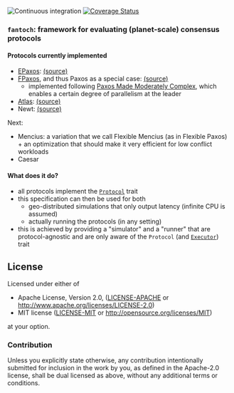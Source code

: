 ![Continuous integration](https://github.com/vitorenesduarte/fantoch/workflows/Continuous%20integration/badge.svg)
[![Coverage Status](https://coveralls.io/repos/github/vitorenesduarte/fantoch/badge.svg?branch=master)](https://coveralls.io/github/vitorenesduarte/fantoch?branch=master)

### `fantoch`: framework for evaluating (planet-scale) consensus protocols

#### Protocols currently implemented
- [EPaxos](https://www.cs.cmu.edu/~dga/papers/epaxos-sosp2013.pdf): [(source)](https://github.com/vitorenesduarte/fantoch/tree/master/fantoch_ps/src/protocol/epaxos.rs)
- [FPaxos](https://fpaxos.github.io/), and thus Paxos as a special case: [(source)](https://github.com/vitorenesduarte/fantoch/tree/master/fantoch_ps/src/protocol/fpaxos.rs)
  - implemented following [Paxos Made Moderately Complex](http://paxos.systems/), which enables a certain degree of parallelism at the leader
- [Atlas](https://vitorenes.org/publication/enes-atlas/): [(source)](https://github.com/vitorenesduarte/fantoch/tree/master/fantoch_ps/src/protocol/atlas.rs)
- Newt: [(source)](https://github.com/vitorenesduarte/fantoch/tree/master/fantoch_ps/src/protocol/newt.rs)

Next:
- Mencius: a variation that we call Flexible Mencius (as in Flexible Paxos) + an optimization that should make it very efficient for low conflict workloads
- Caesar

#### What does it do?

- all protocols implement the [`Protocol`](https://github.com/vitorenesduarte/fantoch/blob/master/fantoch/src/protocol/mod.rs) trait
- this specification can then be used for both
  - geo-distributed simulations that only output latency (infinite CPU is assumed)
  - actually running the protocols (in any setting)
- this is achieved by providing a "simulator" and a "runner" that are protocol-agnostic and are only aware of the `Protocol` (and [`Executor`](https://github.com/vitorenesduarte/fantoch/blob/master/fantoch/src/executor/mod.rs)) trait

## License

Licensed under either of

 * Apache License, Version 2.0, ([LICENSE-APACHE](LICENSE-APACHE) or http://www.apache.org/licenses/LICENSE-2.0)
 * MIT license ([LICENSE-MIT](LICENSE-MIT) or http://opensource.org/licenses/MIT)

at your option.

### Contribution

Unless you explicitly state otherwise, any contribution intentionally submitted for inclusion in the work by you, as defined in the Apache-2.0 license, shall be dual licensed as above, without any additional terms or conditions.
